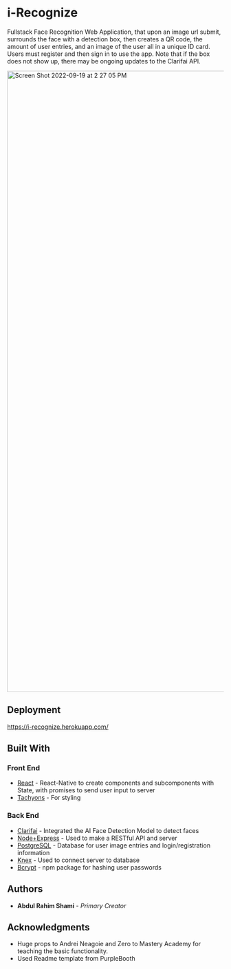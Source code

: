 # i-Recognize

Fullstack Face Recognition Web Application, that upon an image url submit, surrounds the face with a detection box, then creates a QR code, the amount of user entries, and an image of the user all in a unique ID card. Users must register and then sign in to use the app. Note that if the box does not show up, there may be ongoing updates to the Clarifai API.

<img width="1440" alt="Screen Shot 2022-09-19 at 2 27 05 PM" src="https://user-images.githubusercontent.com/93293461/191563940-e2f52932-3d0e-4f4b-b2a7-c9c9412eda20.png">


## Deployment

https://i-recognize.herokuapp.com/

## Built With

### Front End
* [React](https://reactjs.org/docs/getting-started.html) - React-Native to create components and subcomponents with State, with promises to send user input to server
* [Tachyons](https://tachyons.io/) - For styling
### Back End
* [Clarifai](https://www.clarifai.com/) - Integrated the AI Face Detection Model to detect faces
* [Node+Express](https://nodejs.org/en/) - Used to make a RESTful API and server
* [PostgreSQL](https://www.postgresql.org/) - Database for user image entries and login/registration information
* [Knex](https://knexjs.org/) - Used to connect server to database
* [Bcrypt](https://www.npmjs.com/package/bcrypt) - npm package for hashing user passwords

## Authors

* **Abdul Rahim Shami** - *Primary Creator* 

## Acknowledgments

* Huge props to Andrei Neagoie and Zero to Mastery Academy for teaching the basic functionality. 
* Used Readme template from PurpleBooth
